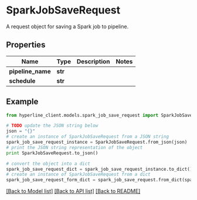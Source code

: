 # SparkJobSaveRequest

A request object for saving a Spark job to pipeline.

## Properties
Name | Type | Description | Notes
------------ | ------------- | ------------- | -------------
**pipeline_name** | **str** |  | 
**schedule** | **str** |  | 

## Example

```python
from hyperline_client.models.spark_job_save_request import SparkJobSaveRequest

# TODO update the JSON string below
json = "{}"
# create an instance of SparkJobSaveRequest from a JSON string
spark_job_save_request_instance = SparkJobSaveRequest.from_json(json)
# print the JSON string representation of the object
print SparkJobSaveRequest.to_json()

# convert the object into a dict
spark_job_save_request_dict = spark_job_save_request_instance.to_dict()
# create an instance of SparkJobSaveRequest from a dict
spark_job_save_request_form_dict = spark_job_save_request.from_dict(spark_job_save_request_dict)
```
[[Back to Model list]](../README.md#documentation-for-models) [[Back to API list]](../README.md#documentation-for-api-endpoints) [[Back to README]](../README.md)


